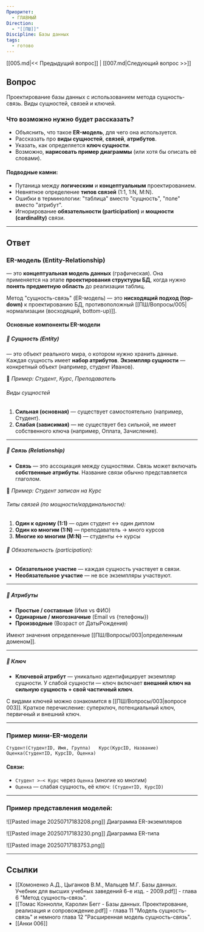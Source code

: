 ```yaml
---
Приоритет:
  - ГЛАВНЫЙ
Direction:
  - "[[ПШ]]"
Discipline: Базы данных
tags:
  - готово
---
```

[[005.md|<< Предыдущий вопрос]] | [[007.md|Следующий вопрос >>]]
## Вопрос
Проектирование базы данных с использованием метода сущность-связь. Виды сущностей, связей и ключей.

### Что возможно нужно будет рассказать?
- Объяснить, что такое **ER-модель**, для чего она используется.
- Рассказать про **виды сущностей**, **связей**, **атрибутов**.
- Указать, как определяется **ключ сущности**.
- Возможно, **нарисовать пример диаграммы** (или хотя бы описать её словами).
#### **Подводные камни:**
- Путаница между **логическим** и **концептуальным** проектированием.
- Невнятное определение **типов связей** (1:1, 1:N, M:N).
- Ошибки в терминологии: "таблица" вместо "сущность", "поле" вместо "атрибут".
- Игнорирование **обязательности (participation)** и **мощности (cardinality)** связи.

---
## Ответ
### ER-модель (Entity-Relationship)
— это **концептуальная модель данных** (графическая). Она применяется на этапе **проектирования структуры БД**, когда нужно **понять предметную область** до реализации таблиц.

Метод "сущность-связь" (ER-модель) — это **нисходящий подход (top-down)** к проектированию БД, противоположный [[ПШ/Вопросы/005|нормализации (восходящий, bottom-up)]].
#### **Основные компоненты ER-модели**
##### 🔹 Сущность (Entity)
— это объект реального мира, о котором нужно хранить данные. Каждая сущность имеет **набор атрибутов**. **Экземпляр сущности** — конкретный объект (например, студент Иванов).

📌 _Пример:_ $Студент$, $Курс$, $Преподаватель$
###### Виды сущностей
1. **Сильная (основная)** — существует самостоятельно (например, Студент).
2. **Слабая (зависимая)** — не существует без сильной, не имеет собственного ключа (например, Оплата, Зачисление).

---
##### 🔹 Связь (Relationship)
- **Связь** — это ассоциация между сущностями. Связь может включать **собственные атрибуты**. Название связи обычно представляется глаголом.

📌 _Пример:_ $Студент$ _записан на_ $Курс$
###### Типы связей (по мощности/кардинальности):
1. **Один к одному (1:1)** — один студент ↔ один диплом
2. **Один ко многим (1:N)** — преподаватель → много курсов
3. **Многие ко многим (M:N)** — студенты ↔ курсы
###### 🔹 Обязательность (participation):
- **Обязательное участие** — каждая сущность участвует в связи.
- **Необязательное участие** — не все экземпляры участвуют.

---
##### 🔹 Атрибуты
- **Простые / составные** (Имя vs ФИО)
- **Одинарные / многозначные** (Email vs {телефоны})
- **Производные** (Возраст от ДатыРождения)

Имеют значения определенные [[ПШ/Вопросы/003|определенным доменом]].

---
##### 🔹 Ключ
- **Ключевой атрибут** — уникально идентифицирует экземпляр сущности. У слабой сущности — ключ включает **внешний ключ на сильную сущность + свой частичный ключ**.

С видами ключей можно ознакомится в [[ПШ/Вопросы/003|вопросе 003]]. Краткое перечисление: суперключ, потенциальный ключ, первичный и внешний ключ.

---
### Пример мини-ER-модели
`Студент(СтудентID, Имя, Группа)   Курс(КурсID, Название)   Оценка(СтудентID, КурсID, Оценка)`
#### Связи:
- `Студент >—< Курс` через `Оценка` (многие ко многим)
- `Оценка` — слабая сущность, её ключ: `(СтудентID, КурсID)`

---
### Пример представления моделей:

![[Pasted image 20250717183208.png]]
Диаграмма ER-экземпляров

![[Pasted image 20250717183230.png]]
Диаграмма ER-типа

![[Pasted image 20250717183753.png]]

---
## Ссылки
- [[Хомоненко А.Д., Цыганков В.М., Мальцев М.Г. Базы данных. Учебник для высших учебных заведений 6-е изд. - 2009.pdf]] - глава 6 "Метод сущность-связь".
- [[Томас Коннолли, Каролин Бегг - Базы данных. Проектирование, реализация и сопровождение.pdf]] - глава 11 "Модель сущность-связь" и немного глава 12 "Расширенная модель сущность-связь".
- [[Анки 006]]